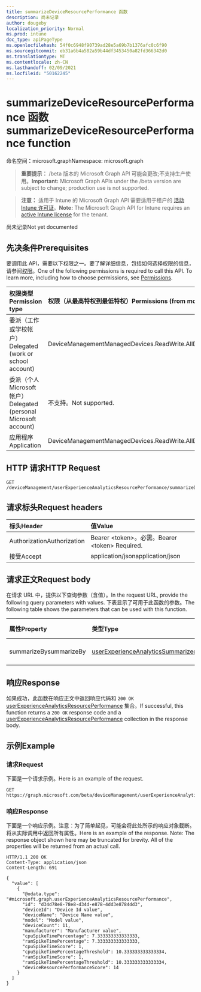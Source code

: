 ```yaml
---
title: summarizeDeviceResourcePerformance 函数
description: 尚未记录
author: dougeby
localization_priority: Normal
ms.prod: intune
doc_type: apiPageType
ms.openlocfilehash: 54f0c6948f90739ad28e5a69b7b1376afc0c6f90
ms.sourcegitcommit: eb31a6b4a582a59b44df3453450a82fd366342d0
ms.translationtype: MT
ms.contentlocale: zh-CN
ms.lasthandoff: 02/09/2021
ms.locfileid: "50162245"
---
```

# <a name="summarizedeviceresourceperformance-function"></a><span data-ttu-id="4b335-103">summarizeDeviceResourcePerformance 函数</span><span class="sxs-lookup"><span data-stu-id="4b335-103">summarizeDeviceResourcePerformance function</span></span>

<span data-ttu-id="4b335-104">命名空间：microsoft.graph</span><span class="sxs-lookup"><span data-stu-id="4b335-104">Namespace: microsoft.graph</span></span>

> <span data-ttu-id="4b335-105">**重要提示：** /beta 版本的 Microsoft Graph API 可能会更改;不支持生产使用。</span><span class="sxs-lookup"><span data-stu-id="4b335-105">**Important:** Microsoft Graph APIs under the /beta version are subject to change; production use is not supported.</span></span>

> <span data-ttu-id="4b335-106">**注意：** 适用于 Intune 的 Microsoft Graph API 需要适用于租户的 [活动 Intune 许可证](https://go.microsoft.com/fwlink/?linkid=839381)。</span><span class="sxs-lookup"><span data-stu-id="4b335-106">**Note:** The Microsoft Graph API for Intune requires an [active Intune license](https://go.microsoft.com/fwlink/?linkid=839381) for the tenant.</span></span>

<span data-ttu-id="4b335-107">尚未记录</span><span class="sxs-lookup"><span data-stu-id="4b335-107">Not yet documented</span></span>

## <a name="prerequisites"></a><span data-ttu-id="4b335-108">先决条件</span><span class="sxs-lookup"><span data-stu-id="4b335-108">Prerequisites</span></span>
<span data-ttu-id="4b335-p101">要调用此 API，需要以下权限之一。要了解详细信息，包括如何选择权限的信息，请参阅[权限](/graph/permissions-reference)。</span><span class="sxs-lookup"><span data-stu-id="4b335-p101">One of the following permissions is required to call this API. To learn more, including how to choose permissions, see [Permissions](/graph/permissions-reference).</span></span>

|<span data-ttu-id="4b335-111">权限类型</span><span class="sxs-lookup"><span data-stu-id="4b335-111">Permission type</span></span>|<span data-ttu-id="4b335-112">权限（从最高特权到最低特权）</span><span class="sxs-lookup"><span data-stu-id="4b335-112">Permissions (from most to least privileged)</span></span>|
|:---|:---|
|<span data-ttu-id="4b335-113">委派（工作或学校帐户）</span><span class="sxs-lookup"><span data-stu-id="4b335-113">Delegated (work or school account)</span></span>|<span data-ttu-id="4b335-114">DeviceManagementManagedDevices.ReadWrite.All</span><span class="sxs-lookup"><span data-stu-id="4b335-114">DeviceManagementManagedDevices.ReadWrite.All</span></span>|
|<span data-ttu-id="4b335-115">委派（个人 Microsoft 帐户）</span><span class="sxs-lookup"><span data-stu-id="4b335-115">Delegated (personal Microsoft account)</span></span>|<span data-ttu-id="4b335-116">不支持。</span><span class="sxs-lookup"><span data-stu-id="4b335-116">Not supported.</span></span>|
|<span data-ttu-id="4b335-117">应用程序</span><span class="sxs-lookup"><span data-stu-id="4b335-117">Application</span></span>|<span data-ttu-id="4b335-118">DeviceManagementManagedDevices.ReadWrite.All</span><span class="sxs-lookup"><span data-stu-id="4b335-118">DeviceManagementManagedDevices.ReadWrite.All</span></span>|

## <a name="http-request"></a><span data-ttu-id="4b335-119">HTTP 请求</span><span class="sxs-lookup"><span data-stu-id="4b335-119">HTTP Request</span></span>
<!-- {
  "blockType": "ignored"
}
-->
``` http
GET /deviceManagement/userExperienceAnalyticsResourcePerformance/summarizeDeviceResourcePerformance
```

## <a name="request-headers"></a><span data-ttu-id="4b335-120">请求标头</span><span class="sxs-lookup"><span data-stu-id="4b335-120">Request headers</span></span>
|<span data-ttu-id="4b335-121">标头</span><span class="sxs-lookup"><span data-stu-id="4b335-121">Header</span></span>|<span data-ttu-id="4b335-122">值</span><span class="sxs-lookup"><span data-stu-id="4b335-122">Value</span></span>|
|:---|:---|
|<span data-ttu-id="4b335-123">Authorization</span><span class="sxs-lookup"><span data-stu-id="4b335-123">Authorization</span></span>|<span data-ttu-id="4b335-124">Bearer &lt;token&gt;。必需。</span><span class="sxs-lookup"><span data-stu-id="4b335-124">Bearer &lt;token&gt; Required.</span></span>|
|<span data-ttu-id="4b335-125">接受</span><span class="sxs-lookup"><span data-stu-id="4b335-125">Accept</span></span>|<span data-ttu-id="4b335-126">application/json</span><span class="sxs-lookup"><span data-stu-id="4b335-126">application/json</span></span>|

## <a name="request-body"></a><span data-ttu-id="4b335-127">请求正文</span><span class="sxs-lookup"><span data-stu-id="4b335-127">Request body</span></span>
<span data-ttu-id="4b335-128">在请求 URL 中，提供以下查询参数（含值）。</span><span class="sxs-lookup"><span data-stu-id="4b335-128">In the request URL, provide the following query parameters with values.</span></span>
<span data-ttu-id="4b335-129">下表显示了可用于此函数的参数。</span><span class="sxs-lookup"><span data-stu-id="4b335-129">The following table shows the parameters that can be used with this function.</span></span>

|<span data-ttu-id="4b335-130">属性</span><span class="sxs-lookup"><span data-stu-id="4b335-130">Property</span></span>|<span data-ttu-id="4b335-131">类型</span><span class="sxs-lookup"><span data-stu-id="4b335-131">Type</span></span>|<span data-ttu-id="4b335-132">说明</span><span class="sxs-lookup"><span data-stu-id="4b335-132">Description</span></span>|
|:---|:---|:---|
|<span data-ttu-id="4b335-133">summarizeBy</span><span class="sxs-lookup"><span data-stu-id="4b335-133">summarizeBy</span></span>|[<span data-ttu-id="4b335-134">userExperienceAnalyticsSummarizedBy</span><span class="sxs-lookup"><span data-stu-id="4b335-134">userExperienceAnalyticsSummarizedBy</span></span>](../resources/intune-devices-userexperienceanalyticssummarizedby.md)|<span data-ttu-id="4b335-135">尚未记录</span><span class="sxs-lookup"><span data-stu-id="4b335-135">Not yet documented</span></span>|



## <a name="response"></a><span data-ttu-id="4b335-136">响应</span><span class="sxs-lookup"><span data-stu-id="4b335-136">Response</span></span>
<span data-ttu-id="4b335-137">如果成功，此函数在响应正文中返回响应代码和 `200 OK` [userExperienceAnalyticsResourcePerformance](../resources/intune-devices-userexperienceanalyticsresourceperformance.md) 集合。</span><span class="sxs-lookup"><span data-stu-id="4b335-137">If successful, this function returns a `200 OK` response code and a [userExperienceAnalyticsResourcePerformance](../resources/intune-devices-userexperienceanalyticsresourceperformance.md) collection in the response body.</span></span>

## <a name="example"></a><span data-ttu-id="4b335-138">示例</span><span class="sxs-lookup"><span data-stu-id="4b335-138">Example</span></span>

### <a name="request"></a><span data-ttu-id="4b335-139">请求</span><span class="sxs-lookup"><span data-stu-id="4b335-139">Request</span></span>
<span data-ttu-id="4b335-140">下面是一个请求示例。</span><span class="sxs-lookup"><span data-stu-id="4b335-140">Here is an example of the request.</span></span>
``` http
GET https://graph.microsoft.com/beta/deviceManagement/userExperienceAnalyticsResourcePerformance/summarizeDeviceResourcePerformance(summarizeBy='parameterValue')
```

### <a name="response"></a><span data-ttu-id="4b335-141">响应</span><span class="sxs-lookup"><span data-stu-id="4b335-141">Response</span></span>
<span data-ttu-id="4b335-p103">下面是一个响应示例。注意：为了简单起见，可能会将此处所示的响应对象截断。将从实际调用中返回所有属性。</span><span class="sxs-lookup"><span data-stu-id="4b335-p103">Here is an example of the response. Note: The response object shown here may be truncated for brevity. All of the properties will be returned from an actual call.</span></span>
``` http
HTTP/1.1 200 OK
Content-Type: application/json
Content-Length: 691

{
  "value": [
    {
      "@odata.type": "#microsoft.graph.userExperienceAnalyticsResourcePerformance",
      "id": "d34d78e8-78e8-d34d-e878-4dd3e8784dd3",
      "deviceId": "Device Id value",
      "deviceName": "Device Name value",
      "model": "Model value",
      "deviceCount": 11,
      "manufacturer": "Manufacturer value",
      "cpuSpikeTimePercentage": 7.333333333333333,
      "ramSpikeTimePercentage": 7.333333333333333,
      "cpuSpikeTimeScore": 1,
      "cpuSpikeTimePercentageThreshold": 10.333333333333334,
      "ramSpikeTimeScore": 1,
      "ramSpikeTimePercentageThreshold": 10.333333333333334,
      "deviceResourcePerformanceScore": 14
    }
  ]
}
```




